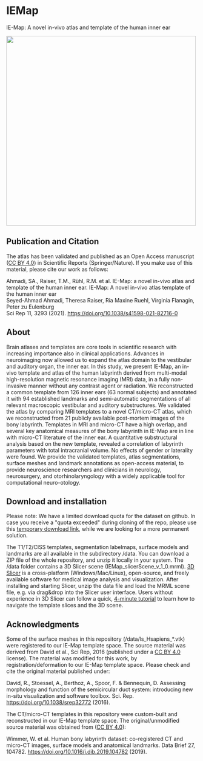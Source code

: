 # IEMap
IE-Map: A novel in-vivo atlas and template of the human inner ear
<!--![](./data/fig_IEMap_3Drender.png)-->
<img width="500" alt="" src="./data/fig_IEMap_3Drender.png">

## Publication and Citation
The atlas has been validated and published as an Open Access manuscript ([CC BY 4.0](https://creativecommons.org/licenses/by/4.0/)) in Scientific Reports (Springer/Nature). If you make use of this material, please cite our work as follows:  

Ahmadi, SA., Raiser, T.M., Rühl, R.M. et al. IE-Map: a novel in-vivo atlas and template of the human inner ear. 
IE-Map: A novel in-vivo atlas template of the human inner ear <br>
Seyed-Ahmad Ahmadi, Theresa Raiser, Ria Maxine Ruehl, Virginia Flanagin, Peter zu Eulenburg <br>
Sci Rep 11, 3293 (2021). https://doi.org/10.1038/s41598-021-82716-0 <br>

## About
Brain atlases and templates are core tools in scientific research with increasing importance also in clinical applications. Advances in neuroimaging now allowed us to expand the atlas domain to the vestibular and auditory organ, the inner ear. In this study, we present IE-Map, an in-vivo template and atlas of the human labyrinth derived from multi-modal high-resolution magnetic resonance imaging (MRI) data, in a fully non-invasive manner without any contrast agent or radiation. We reconstructed a common template from 126 inner ears (63 normal subjects) and annotated it with 94 established landmarks and semi-automatic segmentations of all relevant macroscopic vestibular and auditory substructures. We validated the atlas by comparing MRI templates to a novel CT/micro-CT atlas, which we reconstructed from 21 publicly available post-mortem images of the bony labyrinth. Templates in MRI and micro-CT have a high overlap, and several key anatomical measures of the bony labyrinth in IE-Map are in line with micro-CT literature of the inner ear. A quantitative substructural analysis based on the new template, revealed a correlation of labyrinth parameters with total intracranial volume. No effects of gender or laterality were found. We provide the validated templates, atlas segmentations, surface meshes and landmark annotations as open-access material, to provide neuroscience researchers and clinicians in neurology, neurosurgery, and otorhinolaryngology with a widely applicable tool for computational neuro-otology.

## Download and installation
Please note: We have a limited download quota for the dataset on github. In case you receive a "quota exceeded" during cloning of the repo, please use this [temporary download link](https://drive.google.com/file/d/1Q57AhDwYPNELAUsVdbfaRQRphwFLhcOZ/view?usp=sharing), while we are looking for a more permanent solution. 

The T1/T2/CISS templates, segmentation labelmaps, surface models and landmarks are all available in the subdirectory /data. You can download a ZIP file of the whole repository, and unzip it locally in your system. The /data folder contains a 3D Slicer scene (IEMap_slicerScene_v_1_0.mrml). [3D Slicer](https://download.slicer.org/) is a cross-platform (Windows/Mac/Linux), open-source, and freely available software for medical image analysis and visualization. After installing and starting Slicer, unzip the data file and load the MRML scene file, e.g. via drag&drop into the Slicer user interface. Users without experience in 3D Slicer can follow a quick, [4-minute tutorial](https://www.slicer.org/wiki/Documentation/4.10/Training#Slicer4Minute_Tutorial) to learn how to navigate the template slices and the 3D scene.

## Acknowledgments
Some of the surface meshes in this repository (/data/ls_Hsapiens_*.vtk) were registered to our IE-Map template space. The source material was derived from David et al., Sci Rep, 2016 (published under a [CC BY 4.0](https://creativecommons.org/licenses/by/4.0/) license). The material was modified for this work, by registration/deformation to our IE-Map template space. Please check and cite the original material published under:

David, R., Stoessel, A., Berthoz, A., Spoor, F. & Bennequin, D. Assessing morphology and function of the semicircular duct system: introducing new in-situ visualization and software toolbox. Sci. Rep. https://doi.org/10.1038/srep32772 (2016).

The CT/micro-CT templates in this repository were custom-built and reconstructed in our IE-Map template space. The original/unmodified source material was obtained from ([CC BY 4.0](https://creativecommons.org/licenses/by/4.0/)):

Wimmer, W. et al. Human bony labyrinth dataset: co-registered CT and micro-CT images, surface models and anatomical landmarks. Data Brief 27, 104782. https://doi.org/10.1016/j.dib.2019.104782 (2019).

